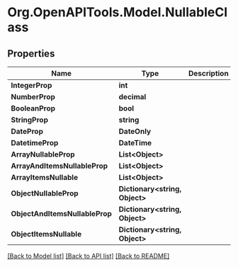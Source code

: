 # Org.OpenAPITools.Model.NullableClass

## Properties

Name | Type | Description | Notes
------------ | ------------- | ------------- | -------------
**IntegerProp** | **int** |  | [optional] 
**NumberProp** | **decimal** |  | [optional] 
**BooleanProp** | **bool** |  | [optional] 
**StringProp** | **string** |  | [optional] 
**DateProp** | **DateOnly** |  | [optional] 
**DatetimeProp** | **DateTime** |  | [optional] 
**ArrayNullableProp** | **List&lt;Object&gt;** |  | [optional] 
**ArrayAndItemsNullableProp** | **List&lt;Object&gt;** |  | [optional] 
**ArrayItemsNullable** | **List&lt;Object&gt;** |  | [optional] 
**ObjectNullableProp** | **Dictionary&lt;string, Object&gt;** |  | [optional] 
**ObjectAndItemsNullableProp** | **Dictionary&lt;string, Object&gt;** |  | [optional] 
**ObjectItemsNullable** | **Dictionary&lt;string, Object&gt;** |  | [optional] 

[[Back to Model list]](../../README.md#documentation-for-models) [[Back to API list]](../../README.md#documentation-for-api-endpoints) [[Back to README]](../../README.md)

